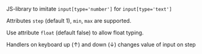 JS-library to imitate `input[type='number']` for `input[type='text']`

Attributes `step` (default 1), `min`, `max` are supported.

Use attribute `float` (default false) to allow float typing.

Handlers on keyboard up (↑) and down (↓) changes value of input on step
